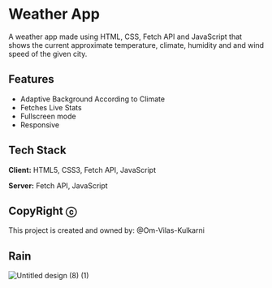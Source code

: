 
# Weather App

A weather app made using HTML, CSS, Fetch API and JavaScript that shows the current approximate temperature, climate, humidity and and wind speed of the given city. 


## Features

- Adaptive Background According to Climate
- Fetches Live Stats
- Fullscreen mode
- Responsive


## Tech Stack

**Client:** HTML5, CSS3, Fetch API, JavaScript

**Server:** Fetch API, JavaScript


## CopyRight ⓒ

This project is created and owned by: @Om-Vilas-Kulkarni

## Rain

![Untitled design (8) (1)](https://github.com/Om-Vilas-Kulkarni/Weather-App/assets/114779868/b483f979-e564-4ce4-b3b6-0afc32f04afd)



